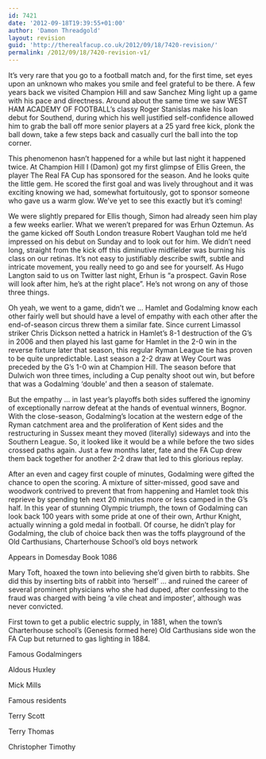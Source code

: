 ```yaml
---
id: 7421
date: '2012-09-18T19:39:55+01:00'
author: 'Damon Threadgold'
layout: revision
guid: 'http://therealfacup.co.uk/2012/09/18/7420-revision/'
permalink: /2012/09/18/7420-revision-v1/
---
```


It’s very rare that you go to a football match and, for the first time, set eyes upon an unknown who makes you smile and feel grateful to be there. A few years back we visited Champion Hill and saw Sanchez Ming light up a game with his pace and directness. Around about the same time we saw WEST HAM ACADEMY OF FOOTBALL’s classy Roger Stanislas make his loan debut for Southend, during which his well justified self-confidence allowed him to grab the ball off more senior players at a 25 yard free kick, plonk the ball down, take a few steps back and casually curl the ball into the top corner.

This phenomenon hasn’t happened for a while but last night it happened twice. At Champion Hill I (Damon) got my first glimpse of Ellis Green, the player The Real FA Cup has sponsored for the season. And he looks quite the little gem. He scored the first goal and was lively throughout and it was exciting knowing we had, somewhat fortuitously, got to sponsor someone who gave us a warm glow. We’ve yet to see this exactly but it’s coming!

We were slightly prepared for Ellis though, Simon had already seen him play a few weeks earlier. What we weren’t prepared for was Erhun Oztemun. As the game kicked off South London treasure Robert Vaughan told me he’d impressed on his debut on Sunday and to look out for him. We didn’t need long, straight from the kick off this diminutive midfielder was burning his class on our retinas. It’s not easy to justifiably describe swift, subtle and intricate movement, you really need to go and see for yourself. As Hugo Langton said to us on Twitter last night, Erhun is “a prospect. Gavin Rose will look after him, he’s at the right place”. He’s not wrong on any of those three things.

Oh yeah, we went to a game, didn’t we … Hamlet and Godalming know each other fairly well but should have a level of empathy with each other after the end-of-season circus threw them a similar fate. Since current Limassol striker Chris Dickson netted a hatrick in Hamlet’s 8-1 destruction of the G’s in 2006 and then played his last game for Hamlet in the 2-0 win in the reverse fixture later that season, this regular Ryman League tie has proven to be quite unpredictable. Last season a 2-2 draw at Wey Court was preceded by the G’s 1-0 win at Champion Hill. The season before that Dulwich won three times, including a Cup penalty shoot out win, but before that was a Godalming ‘double’ and then a season of stalemate.

But the empathy … in last year’s playoffs both sides suffered the ignominy of exceptionally narrow defeat at the hands of eventual winners, Bognor. With the close-season, Godalming’s location at the western edge of the Ryman catchment area and the proliferation of Kent sides and the restructuring in Sussex meant they moved (literally) sideways and into the Southern League. So, it looked like it would be a while before the two sides crossed paths again. Just a few months later, fate and the FA Cup drew them back together for another 2-2 draw that led to this glorious replay.

After an even and cagey first couple of minutes, Godalming were gifted the chance to open the scoring. A mixture of sitter-missed, good save and woodwork contrived to prevent that from happening and Hamlet took this reprieve by spending teh next 20 minutes more or less camped in the G’s half. In this year of stunning Olympic triumph, the town of Godalming can look back 100 years with some pride at one of their own, Arthur Knight, actually winning a gold medal in football. Of course, he didn’t play for Godalming, the club of choice back then was the toffs playground of the Old Carthusians, Charterhouse School’s old boys network

Appears in Domesday Book 1086

Mary Toft, hoaxed the town into believing she’d given birth to rabbits. She did this by inserting bits of rabbit into ‘herself’ … and ruined the career of several prominent physicians who she had duped, after confessing to the fraud was charged with being ‘a vile cheat and imposter’, although was never convicted.

First town to get a public electric supply, in 1881, when the town’s Charterhouse school’s (Genesis formed here) Old Carthusians side won the FA Cup but returned to gas lighting in 1884.

Famous Godalmingers

Aldous Huxley

Mick Mills

Famous residents

Terry Scott

Terry Thomas

Christopher Timothy